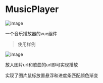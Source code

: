 # MusicPlayer

![image](https://github.com/user-attachments/assets/e95f0be6-0612-4870-8a32-00e5a92cd066)

一个音乐播放器的vue组件

>使用样例

![image](https://github.com/user-attachments/assets/059b2d60-a355-4e1e-9a2b-dfe4610af42e)

放入图片url和歌曲的url即可实现播放

实现了图片鼠标放置悬浮和进度条匹配颜色渐变
